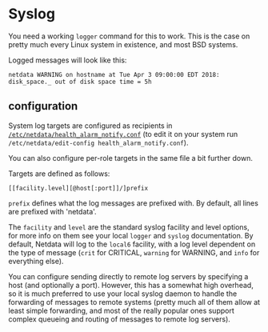 <!--
title: "Syslog"
sidebar_label: "Syslog"
custom_edit_url: https://github.com/netdata/netdata/edit/master/health/notifications/syslog/README.md
learn_status: "Published"
learn_topic_type: "References"
learn_rel_path: "References/Notification references"
learn_autogeneration_metadata: "{"part_of_cloud": False, "part_of_agent": True}"
-->

# Syslog

You need a working `logger` command for this to work.  This is the case on pretty much every Linux system in existence, and most BSD systems.

Logged messages will look like this:

```
netdata WARNING on hostname at Tue Apr 3 09:00:00 EDT 2018: disk_space._ out of disk space time = 5h
```

## configuration

System log targets are configured as recipients in [`/etc/netdata/health_alarm_notify.conf`](https://github.com/netdata/netdata/blob/36bedc044584dea791fd29455bdcd287c3306cb2/conf.d/health_alarm_notify.conf#L534) (to edit it on your system run `/etc/netdata/edit-config health_alarm_notify.conf`).

You can also configure per-role targets in the same file a bit further down.

Targets are defined as follows:

```
[[facility.level][@host[:port]]/]prefix
```

`prefix` defines what the log messages are prefixed with.  By default, all lines are prefixed with 'netdata'.

The `facility` and `level` are the standard syslog facility and level options, for more info on them see your local `logger` and `syslog` documentation.  By default, Netdata will log to the `local6` facility, with a log level dependent on the type of message (`crit` for CRITICAL, `warning` for WARNING, and `info` for everything else).

You can configure sending directly to remote log servers by specifying a host (and optionally a port).  However, this has a somewhat high overhead, so it is much preferred to use your local syslog daemon to handle the forwarding of messages to remote systems (pretty much all of them allow at least simple forwarding, and most of the really popular ones support complex queueing and routing of messages to remote log servers).


